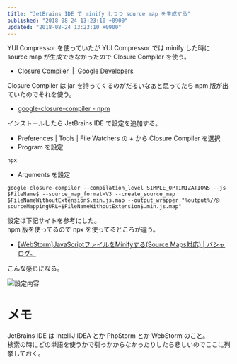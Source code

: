 ```yaml
---
title: "JetBrains IDE で minify しつつ source map を生成する"
published: "2018-08-24 13:23:10 +0900"
updated: "2018-08-24 13:23:10 +0900"
---
```


YUI Compressor を使っていたが YUI Compressor では minify した時に source map が生成できなかったので Closure Compiler を使う。

- [Closure Compiler  |  Google Developers](https://developers.google.com/closure/compiler/)

Closure Compiler は jar を持ってくるのがだるいなぁと思ってたら npm 版が出ていたのでそれを使う。

- [google-closure-compiler - npm](https://www.npmjs.com/package/google-closure-compiler)

インストールしたら JetBrains IDE で設定を追加する。

- Preferences | Tools | File Watchers の + から Closure Compiler を選択
- Program を設定

```
npx
```

- Arguments を設定

```
google-closure-compiler --compilation_level SIMPLE_OPTIMIZATIONS --js $FileName$ --source_map_format=V3 --create_source_map $FileNameWithoutExtension$.min.js.map --output_wrapper "%output%//@ sourceMappingURL=$FileNameWithoutExtension$.min.js.map"
```

設定は下記サイトを参考にした。  
npm 版を使ってるので npx を使ってるところが違う。

- [[WebStorm]JavaScriptファイルをMinifyする(Source Maps対応) | バシャログ。](http://bashalog.c-brains.jp/13/03/15-122723.php)

こんな感じになる。

![設定内容](/images/2018/8/24/minify-1.png)

# メモ

JetBrains IDE は IntelliJ IDEA とか PhpStorm とか WebStorm のこと。  
検索の時にどの単語を使うかで引っかからなかったりしたら悲しいのでここに列挙しておく。
